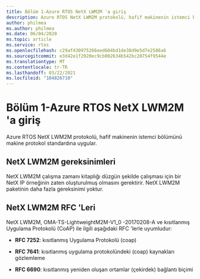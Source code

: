 ```yaml
---
title: Bölüm 1-Azure RTOS NetX LWM2M 'a giriş
description: Azure RTOS NetX LWM2M protokolü, hafif makinenin istemci bölümünü makine protokol standardına uygular.
author: philmea
ms.author: philmea
ms.date: 06/04/2020
ms.topic: article
ms.service: rtos
ms.openlocfilehash: c29af430975266eed684bd1de38d9e5d7e2586a6
ms.sourcegitcommit: e3d42e1f2920ec9cb002634b542bc20754f9544e
ms.translationtype: MT
ms.contentlocale: tr-TR
ms.lasthandoff: 03/22/2021
ms.locfileid: "104826710"
---
```

# <a name="chapter-1---introduction-to-azure-rtos-netx-lwm2m"></a>Bölüm 1-Azure RTOS NetX LWM2M 'a giriş

Azure RTOS NetX LWM2M protokolü, hafif makinenin istemci bölümünü makine protokol standardına uygular.

## <a name="netx-lwm2m-requirements"></a>NetX LWM2M gereksinimleri

NetX LWM2M çalışma zamanı kitaplığı düzgün şekilde çalışması için bir NetX IP örneğinin zaten oluşturulmuş olmasını gerektirir. NetX LWM2M paketinin daha fazla gereksinimi yoktur.

## <a name="netx-lwm2m-rfcs"></a>NetX LWM2M RFC 'Leri

NetX LWM2M, OMA-TS-LightweightM2M-V1_0 -20170208-A ve kısıtlanmış Uygulama Protokolü (CoAP) ile ilgili aşağıdaki RFC 'lerle uyumludur:

- **RFC 7252**: kısıtlanmış Uygulama Protokolü (coap)

- **RFC 7641**: kısıtlanmış uygulama protokolündeki (coap) kaynakları gözlemleme

- **RFC 6690**: kısıtlanmış yeniden oluşan ortamlar (çekirdek) bağlantı biçimi